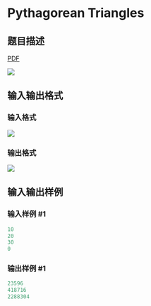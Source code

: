 # Pythagorean Triangles

## 题目描述

[problemUrl]: https://uva.onlinejudge.org/index.php?option=com_onlinejudge&Itemid=8&category=26&page=show_problem&problem=2462

[PDF](https://uva.onlinejudge.org/external/114/p11467.pdf)

![](https://cdn.luogu.com.cn/upload/vjudge_pic/UVA11467/3ace703c3fa4475a25e1ce54f405943cdd128075.png)

## 输入输出格式

### 输入格式

![](https://cdn.luogu.com.cn/upload/vjudge_pic/UVA11467/444a9f381e990eba9a59c119bc6b6efb0bf61bca.png)

### 输出格式

![](https://cdn.luogu.com.cn/upload/vjudge_pic/UVA11467/fcb4b3731ef972316bf5ad462525457fe2aee83f.png)

## 输入输出样例

### 输入样例 #1

```cpp
10
20
30
0
```


### 输出样例 #1

```cpp
23596
418716
2288304
```



